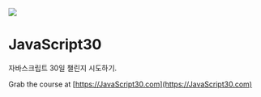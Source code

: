 ﻿![](https://javascript30.com/images/JS3-social-share.png)

# JavaScript30

자바스크립트 30일 챌린지 시도하기.

Grab the course at [https://JavaScript30.com](https://JavaScript30.com)
